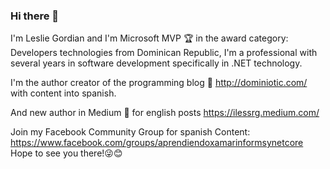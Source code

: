 ### Hi there 👋
I'm Leslie Gordian and I'm Microsoft MVP 🏆 in the award category: Developers technologies from Dominican Republic, 
I'm a professional with several years in software development specifically in .NET technology.

I'm the author creator of the programming blog 🦄 http://dominiotic.com/ with content into spanish.  

And new author in Medium 🤩 for english posts https://ilessrg.medium.com/

Join my Facebook Community Group for spanish Content: https://www.facebook.com/groups/aprendiendoxamarinformsynetcore
Hope to see you there!😜😊
